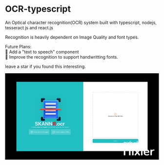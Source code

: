 # OCR-typescript
An Optical character recognition(OCR) system built with typescript, nodejs, tesseract js and react.js

Recognition is heavily dependent on Image Quality and font types.

Future Plans:
<br>🚀 Add a "text to speech" component
<br>🚀 Improve the recognition to support handwritting fonts.


leave a star if you found this interesting.

![](https://github.com/chijiooke/OCR-typescript/blob/main/file.gif)


